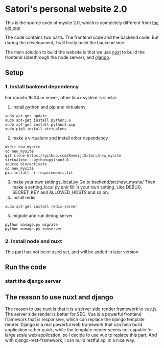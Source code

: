 # Satori's personal website 2.0
This is the source code of mysite 2.0, which is completely different from [the old one][1]

The code contains two parts. The frontend code and the backend code. But during the development, I will firstly build the backend side.

The main solution to build the website is that we use [nuxt][2] to build the frontend side(through the node server), and [django][3]. 


## Setup
### 1. Install backend dependency
For ubuntu 16.04 or newer, other linux system is similar.
1. install python and pip and virtualenv
```
sudo apt-get update
sudo apt-get install python3.6
sudo apt-get install python3-pip
sudo pip3 install virtualenv
```
2. make a virtualenv and install other dependency
```
mkdir new_mysite
cd new_mysite
git clone https://github.com/KomeijiSatori/new_mysite
virtualenv --python=python3.6 .
source bin/activate
cd new_mysite
pip install -r requirements.txt
```
3. make your own settings_local.py
Go to backend/src/new_mysite/
Then make a setting_local.py and fill in your own setting. Like DEBUG, SECRET_KEY and ALLOWED_HOSTS and so on.
4. install redis
```
sudo apt-get install redis-server
```
5. migrate and run debug server
```
python manage.py migrate
python manage.py runserver
```


### 2. Install node and nuxt
This part has not been used yet, and will be added in later version.

## Run the code
### start the django server

## The reason to use nuxt and django

The reason to use nuxt is that it is a server side render framework to vue.js. The server side render is better for SEO. Vue is a powerful frontend framework that is responsive, which can replace the django template render.
Django is a real powerful web framework that can help build application rather quick, while the template render seems not capable for large scale web application, so I decide to use vue to replace this part. And with django-rest-framework, I can build restful api in a nice way.


[1]: https://github.com/KomeijiSatori/mysite
[2]: https://nuxtjs.org/
[3]: https://www.djangoproject.com/

